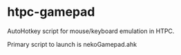 htpc-gamepad
============

AutoHotkey script for mouse/keyboard emulation in HTPC.

Primary script to launch is nekoGamepad.ahk
